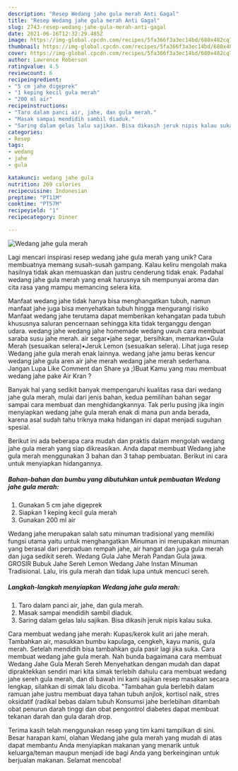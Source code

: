 ```yaml
---
description: "Resep Wedang jahe gula merah Anti Gagal"
title: "Resep Wedang jahe gula merah Anti Gagal"
slug: 2743-resep-wedang-jahe-gula-merah-anti-gagal
date: 2021-06-16T12:32:29.485Z
image: https://img-global.cpcdn.com/recipes/5fa366f3a3ec14bd/680x482cq70/wedang-jahe-gula-merah-foto-resep-utama.jpg
thumbnail: https://img-global.cpcdn.com/recipes/5fa366f3a3ec14bd/680x482cq70/wedang-jahe-gula-merah-foto-resep-utama.jpg
cover: https://img-global.cpcdn.com/recipes/5fa366f3a3ec14bd/680x482cq70/wedang-jahe-gula-merah-foto-resep-utama.jpg
author: Lawrence Roberson
ratingvalue: 4.5
reviewcount: 6
recipeingredient:
- "5 cm jahe digeprek"
- "1 keping kecil gula merah"
- "200 ml air"
recipeinstructions:
- "Taro dalam panci air, jahe, dan gula merah."
- "Masak sampai mendidih sambil diaduk."
- "Saring dalam gelas lalu sajikan. Bisa dikasih jeruk nipis kalau suka."
categories:
- Resep
tags:
- wedang
- jahe
- gula

katakunci: wedang jahe gula 
nutrition: 269 calories
recipecuisine: Indonesian
preptime: "PT11M"
cooktime: "PT57M"
recipeyield: "1"
recipecategory: Dinner

---
```



![Wedang jahe gula merah](https://img-global.cpcdn.com/recipes/5fa366f3a3ec14bd/680x482cq70/wedang-jahe-gula-merah-foto-resep-utama.jpg)

Lagi mencari inspirasi resep wedang jahe gula merah yang unik? Cara membuatnya memang susah-susah gampang. Kalau keliru mengolah maka hasilnya tidak akan memuaskan dan justru cenderung tidak enak. Padahal wedang jahe gula merah yang enak harusnya sih mempunyai aroma dan cita rasa yang mampu memancing selera kita.

Manfaat wedang jahe tidak hanya bisa menghangatkan tubuh, namun manfaat jahe juga bisa menyehatkan tubuh hingga mengurangi risiko Manfaat wedang jahe terutama dapat memberikan kehangatan pada tubuh khususnya saluran pencernaan sehingga kita tidak terganggu dengan udara. wedang jahe wedang jahe homemade wedang uwuh cara membuat saraba susu jahe merah. air segar•jahe segar, bersihkan, memarkan•Gula Merah (sesuaikan selera)•Jeruk Lemon (sesuaikan selera). Lihat juga resep Wedang jahe gula merah enak lainnya. wedang jahe jamu beras kencur wedang jahe gula aren air jahe merah wedang jahe merah sederhana. Jangan Lupa Like Comment dan Share ya ;)Buat Kamu yang mau membuat wedang jahe pake Air Kran ?

Banyak hal yang sedikit banyak mempengaruhi kualitas rasa dari wedang jahe gula merah, mulai dari jenis bahan, kedua pemilihan bahan segar sampai cara membuat dan menghidangkannya. Tak perlu pusing jika ingin menyiapkan wedang jahe gula merah enak di mana pun anda berada, karena asal sudah tahu triknya maka hidangan ini dapat menjadi suguhan spesial.


Berikut ini ada beberapa cara mudah dan praktis dalam mengolah wedang jahe gula merah yang siap dikreasikan. Anda dapat membuat Wedang jahe gula merah menggunakan 3 bahan dan 3 tahap pembuatan. Berikut ini cara untuk menyiapkan hidangannya.

<!--inarticleads1-->

##### Bahan-bahan dan bumbu yang dibutuhkan untuk pembuatan Wedang jahe gula merah:

1. Gunakan 5 cm jahe digeprek
1. Siapkan 1 keping kecil gula merah
1. Gunakan 200 ml air


Wedang jahe merupakan salah satu minuman tradisional yang memiliki fungsi utama yaitu untuk menghangatkan Minuman ini merupakan minuman yang berasal dari perpaduan rempah jahe, air hangat dan juga gula merah dan juga sedikit sereh. Wedang Gula Jahe Merah Pandan Gula jawa. GROSIR Bubuk Jahe Sereh Lemon Wedang Jahe Instan Minuman Tradisional. Lalu, iris gula merah dan tidak lupa untuk mencuci sereh. 

<!--inarticleads2-->

##### Langkah-langkah menyiapkan Wedang jahe gula merah:

1. Taro dalam panci air, jahe, dan gula merah.
1. Masak sampai mendidih sambil diaduk.
1. Saring dalam gelas lalu sajikan. Bisa dikasih jeruk nipis kalau suka.


Cara membuat wedang jahe merah: Kupas/kerok kulit ari jahe merah. Tambahkan air, masukkan bumbu kapulaga, cengkeh, kayu manis, gula merah. Setelah mendidih bisa tambahkan gula pasir lagi jika suka. Cara membuat wedang jahe gula merah. Nah bunda bagaimana cara membuat Wedang Jahe Gula Merah Sereh Menyehatkan dengan mudah dan dapat dipraktekkan sendiri mari kita simak terlebih dahulu cara membuat wedang jahe sereh gula merah, dan di bawah ini kami sajikan resep masakan secara lengkap, silahkan di simak lalu dicoba. &#34;Tambahan gula berlebih dalam ramuan jahe justru membuat daya tahan tubuh anjlok, kortisol naik, stres oksidatif (radikal bebas dalam tubuh Konsumsi jahe berlebihan ditambah obat penurun darah tinggi dan obat pengontrol diabetes dapat membuat tekanan darah dan gula darah drop. 

Terima kasih telah menggunakan resep yang tim kami tampilkan di sini. Besar harapan kami, olahan Wedang jahe gula merah yang mudah di atas dapat membantu Anda menyiapkan makanan yang menarik untuk keluarga/teman maupun menjadi ide bagi Anda yang berkeinginan untuk berjualan makanan. Selamat mencoba!
